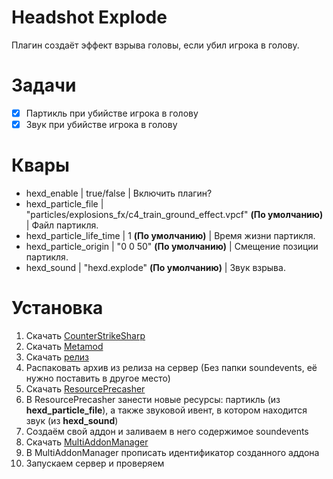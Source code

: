 # Headshot Explode

Плагин создаёт эффект взрыва головы, если убил игрока в голову.

# Задачи

- [x] Партикль при убийстве игрока в голову
- [x] Звук при убийстве игрока в голову

# Квары

- hexd_enable | true/false | Включить плагин?
- hexd_particle_file | "particles/explosions_fx/c4_train_ground_effect.vpcf" **(По умолчанию)** | Файл партикля.
- hexd_particle_life_time | 1 **(По умолчанию)** | Время жизни партикля.
- hexd_particle_origin | "0 0 50" **(По умолчанию)** | Смещение позиции партикля.
- hexd_sound | "hexd.explode" **(По умолчанию)** | Звук взрыва.

# Установка


1. Скачать [CounterStrikeSharp](https://github.com/roflmuffin/CounterStrikeSharp/releases/tag/v1.0.318)
2. Скачать [Metamod](https://www.sourcemm.net/downloads.php?branch=dev)
3. Скачать [релиз](https://github.com/XummukProgrammer/HeadshotExplode/releases/tag/v1.0)
4. Распаковать архив из релиза на сервер (Без папки soundevents, её нужно поставить в другое место)
5. Скачать [ResourcePrecasher](https://github.com/KillStr3aK/ResourcePrecacher/releases/tag/1.0.7s)
6. В ResourcePrecasher занести новые ресурсы: партикль (из **hexd_particle_file**), а также звуковой ивент, в котором находится звук (из **hexd_sound**)
7. Создаём свой аддон и заливаем в него содержимое soundevents
8. Скачать [MultiAddonManager](https://github.com/Source2ZE/MultiAddonManager/releases/tag/v1.4)
9. В MultiAddonManager прописать идентификатор созданного аддона
10. Запускаем сервер и проверяем